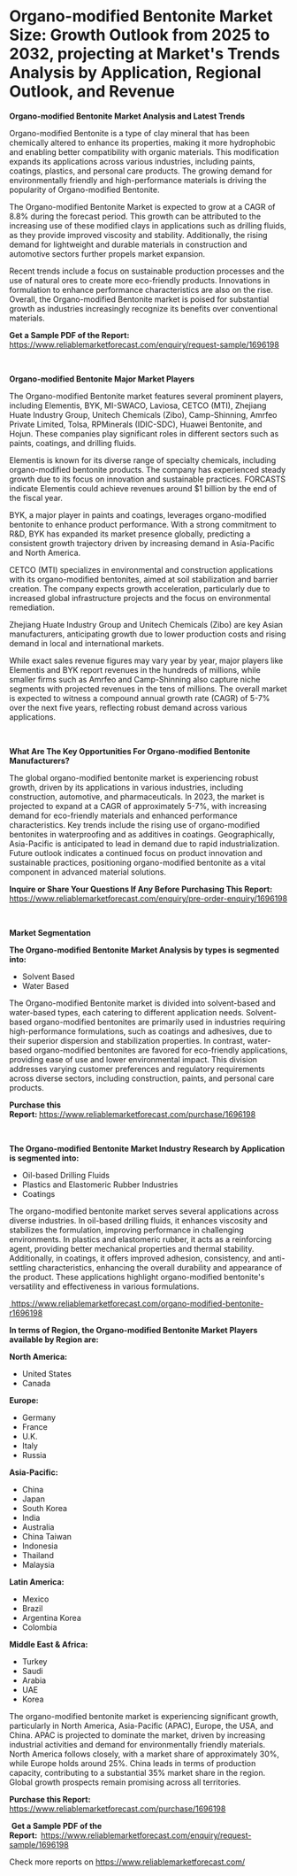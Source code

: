 <p><h1>Organo-modified Bentonite Market Size: Growth Outlook from 2025 to 2032, projecting at Market's Trends Analysis by Application, Regional Outlook, and Revenue</h1></p><p><strong>Organo-modified Bentonite Market Analysis and Latest Trends</strong></p>
<p><p>Organo-modified Bentonite is a type of clay mineral that has been chemically altered to enhance its properties, making it more hydrophobic and enabling better compatibility with organic materials. This modification expands its applications across various industries, including paints, coatings, plastics, and personal care products. The growing demand for environmentally friendly and high-performance materials is driving the popularity of Organo-modified Bentonite. </p><p>The Organo-modified Bentonite Market is expected to grow at a CAGR of 8.8% during the forecast period. This growth can be attributed to the increasing use of these modified clays in applications such as drilling fluids, as they provide improved viscosity and stability. Additionally, the rising demand for lightweight and durable materials in construction and automotive sectors further propels market expansion. </p><p>Recent trends include a focus on sustainable production processes and the use of natural ores to create more eco-friendly products. Innovations in formulation to enhance performance characteristics are also on the rise. Overall, the Organo-modified Bentonite market is poised for substantial growth as industries increasingly recognize its benefits over conventional materials.</p></p>
<p><strong>Get a Sample PDF of the Report:&nbsp;</strong> <a href="https://www.reliablemarketforecast.com/enquiry/request-sample/1696198?utm_campaign=2993&utm_medium=2&utm_source=Github&utm_content=ia&utm_term=27032025&utm_id=organo-modified-bentonite">https://www.reliablemarketforecast.com/enquiry/request-sample/1696198</a></p>
<p>&nbsp;</p>
<p><strong>Organo-modified Bentonite Major Market Players</strong></p>
<p><p>The Organo-modified Bentonite market features several prominent players, including Elementis, BYK, MI-SWACO, Laviosa, CETCO (MTI), Zhejiang Huate Industry Group, Unitech Chemicals (Zibo), Camp-Shinning, Amrfeo Private Limited, Tolsa, RPMinerals (IDIC-SDC), Huawei Bentonite, and Hojun. These companies play significant roles in different sectors such as paints, coatings, and drilling fluids.</p><p>Elementis is known for its diverse range of specialty chemicals, including organo-modified bentonite products. The company has experienced steady growth due to its focus on innovation and sustainable practices. FORCASTS indicate Elementis could achieve revenues around $1 billion by the end of the fiscal year.</p><p>BYK, a major player in paints and coatings, leverages organo-modified bentonite to enhance product performance. With a strong commitment to R&D, BYK has expanded its market presence globally, predicting a consistent growth trajectory driven by increasing demand in Asia-Pacific and North America.</p><p>CETCO (MTI) specializes in environmental and construction applications with its organo-modified bentonites, aimed at soil stabilization and barrier creation. The company expects growth acceleration, particularly due to increased global infrastructure projects and the focus on environmental remediation.</p><p>Zhejiang Huate Industry Group and Unitech Chemicals (Zibo) are key Asian manufacturers, anticipating growth due to lower production costs and rising demand in local and international markets.</p><p>While exact sales revenue figures may vary year by year, major players like Elementis and BYK report revenues in the hundreds of millions, while smaller firms such as Amrfeo and Camp-Shinning also capture niche segments with projected revenues in the tens of millions. The overall market is expected to witness a compound annual growth rate (CAGR) of 5-7% over the next five years, reflecting robust demand across various applications.</p></p>
<p>&nbsp;</p>
<p><strong>What Are The Key Opportunities For Organo-modified Bentonite Manufacturers?</strong></p>
<p><p>The global organo-modified bentonite market is experiencing robust growth, driven by its applications in various industries, including construction, automotive, and pharmaceuticals. In 2023, the market is projected to expand at a CAGR of approximately 5-7%, with increasing demand for eco-friendly materials and enhanced performance characteristics. Key trends include the rising use of organo-modified bentonites in waterproofing and as additives in coatings. Geographically, Asia-Pacific is anticipated to lead in demand due to rapid industrialization. Future outlook indicates a continued focus on product innovation and sustainable practices, positioning organo-modified bentonite as a vital component in advanced material solutions.</p></p>
<p><strong>Inquire or Share Your Questions If Any Before Purchasing This Report:</strong> <a href="https://www.reliablemarketforecast.com/enquiry/pre-order-enquiry/1696198?utm_campaign=2993&utm_medium=2&utm_source=Github&utm_content=ia&utm_term=27032025&utm_id=organo-modified-bentonite">https://www.reliablemarketforecast.com/enquiry/pre-order-enquiry/1696198</a></p>
<p>&nbsp;</p>
<p><strong>Market Segmentation</strong></p>
<p><strong>The Organo-modified Bentonite Market Analysis by types is segmented into:</strong></p>
<p><ul><li>Solvent Based</li><li>Water Based</li></ul></p>
<p><p>The Organo-modified Bentonite market is divided into solvent-based and water-based types, each catering to different application needs. Solvent-based organo-modified bentonites are primarily used in industries requiring high-performance formulations, such as coatings and adhesives, due to their superior dispersion and stabilization properties. In contrast, water-based organo-modified bentonites are favored for eco-friendly applications, providing ease of use and lower environmental impact. This division addresses varying customer preferences and regulatory requirements across diverse sectors, including construction, paints, and personal care products.</p></p>
<p><strong>Purchase this Report:&nbsp;</strong><a href="https://www.reliablemarketforecast.com/purchase/1696198?utm_campaign=2993&utm_medium=2&utm_source=Github&utm_content=ia&utm_term=27032025&utm_id=organo-modified-bentonite">https://www.reliablemarketforecast.com/purchase/1696198</a></p>
<p>&nbsp;</p>
<p><strong>The Organo-modified Bentonite Market Industry Research by Application is segmented into:</strong></p>
<p><ul><li>Oil-based Drilling Fluids</li><li>Plastics and Elastomeric Rubber Industries</li><li>Coatings</li></ul></p>
<p><p>The organo-modified bentonite market serves several applications across diverse industries. In oil-based drilling fluids, it enhances viscosity and stabilizes the formulation, improving performance in challenging environments. In plastics and elastomeric rubber, it acts as a reinforcing agent, providing better mechanical properties and thermal stability. Additionally, in coatings, it offers improved adhesion, consistency, and anti-settling characteristics, enhancing the overall durability and appearance of the product. These applications highlight organo-modified bentonite's versatility and effectiveness in various formulations.</p></p>
<p><a href="https://www.reliablemarketforecast.com/organo-modified-bentonite-r1696198?utm_campaign=2993&utm_medium=2&utm_source=Github&utm_content=ia&utm_term=27032025&utm_id=organo-modified-bentonite">&nbsp;https://www.reliablemarketforecast.com/organo-modified-bentonite-r1696198</a></p>
<p><strong>In terms of Region, the Organo-modified Bentonite Market Players available by Region are:</strong></p>
<p>
    <p> <strong> North America: </strong>
        <ul>
            <li>United States</li>
            <li>Canada</li>
        </ul>
        </p> 
    <p> <strong> Europe: </strong>
        <ul>
            <li>Germany</li>
            <li>France</li>
            <li>U.K.</li>
            <li>Italy</li>
            <li>Russia</li>
        </ul>
        </p> 
    <p> <strong> Asia-Pacific: </strong>
        <ul>
            <li>China</li>
            <li>Japan</li>
            <li>South Korea</li>
            <li>India</li>
            <li>Australia</li>
            <li>China Taiwan</li>
            <li>Indonesia</li>
            <li>Thailand</li>
            <li>Malaysia</li>
        </ul>
        </p> 
    <p> <strong> Latin America: </strong>
        <ul>
            <li>Mexico</li>
            <li>Brazil</li>
            <li>Argentina Korea</li>
            <li>Colombia</li>
        </ul>
        </p> 
    <p> <strong> Middle East & Africa: </strong>
        <ul>
            <li>Turkey</li>
            <li>Saudi</li>
            <li>Arabia</li>
            <li>UAE</li>
            <li>Korea</li>
        </ul>
    </p>
    </p>
<p><p>The organo-modified bentonite market is experiencing significant growth, particularly in North America, Asia-Pacific (APAC), Europe, the USA, and China. APAC is projected to dominate the market, driven by increasing industrial activities and demand for environmentally friendly materials. North America follows closely, with a market share of approximately 30%, while Europe holds around 25%. China leads in terms of production capacity, contributing to a substantial 35% market share in the region. Global growth prospects remain promising across all territories.</p></p>
<p><strong>Purchase this Report: </strong><a href="https://www.reliablemarketforecast.com/purchase/1696198?utm_campaign=2993&utm_medium=2&utm_source=Github&utm_content=ia&utm_term=27032025&utm_id=organo-modified-bentonite">https://www.reliablemarketforecast.com/purchase/1696198</a></p>
<p>&nbsp;<strong>Get a Sample PDF of the Report:&nbsp;&nbsp;</strong><a href="https://www.reliablemarketforecast.com/enquiry/request-sample/1696198?utm_campaign=2993&utm_medium=2&utm_source=Github&utm_content=ia&utm_term=27032025&utm_id=organo-modified-bentonite">https://www.reliablemarketforecast.com/enquiry/request-sample/1696198</a></p>
<p><strong></strong></p>
<p>Check more reports on <a href="https://www.reliablemarketforecast.com/?utm_campaign=2993&utm_medium=2&utm_source=Github&utm_content=ia&utm_term=27032025&utm_id=organo-modified-bentonite">https://www.reliablemarketforecast.com/</a></p>